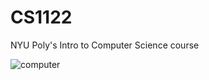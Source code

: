 # CS1122
NYU Poly's Intro to Computer Science course

![computer](http://media.giphy.com/media/MPBlyF9bTEwRq/giphy.gif)
